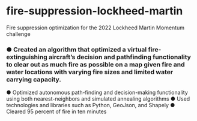 # fire-suppression-lockheed-martin
Fire suppression optimization for the 2022 Lockheed Martin Momentum challenge

### ● Created an algorithm that optimized a virtual fire-extinguishing aircraft’s decision and pathfinding functionality to clear out as much fire as possible on a map given fire and water locations with varying fire sizes and limited water carrying capacity.
● Optimized autonomous path-finding and decision-making functionality using both nearest-neighbors and simulated annealing algorithms
● Used technologies and libraries such as Python, GeoJson, and Shapely
● Cleared 95 percent of fire in ten minutes
